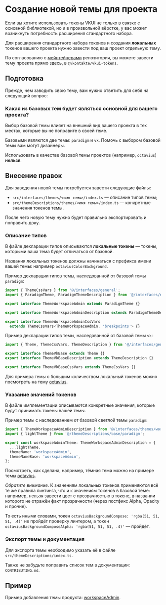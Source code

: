 # Создание новой темы для проекта

Если вы хотите использовать токены VKUI не только в связке с основной библиотекой, но и в
произвольной вёрстке, у вас может возникнуть потребность расширения стандартного набора.

Для расширения стандартного набора токенов и создания **локальных** токенов вашего проекта нужно
завести под ваш проект отдельную тему.

По согласованию с
[мейнтейнерами](https://github.com/VKCOM/vkui-tokens/blob/master/CONTRIBUTING.md)
репозитория, вы можете завести тему проекта прямо здесь, в `@vkontakte/vkui-tokens`.

## Подготовка

Прежде, чем заводить свою тему, вам нужно ответить для себя на следующий вопрос:

### Какая из базовых тем будет являться основной для вашего проекта?

Выбор базовой темы влияет на внешний вид вашего проекта в тех местах, которые вы не поправите
в своей теме.

Базовыми являются две темы: `paradigm` и `vk`. Помочь с выбором базовой темы вам могут дизайнеры.

Использовать в качестве базовой темы проектов (например, `octavius`) **нельзя**.

## Внесение правок

Для заведения новой темы потребуется завести следующие файлы:

- `src/interfaces/themes/<имя темы>/index.ts` &mdash; описание типов темы;
- `src/themeDescriptions/themes/<имя темы>/index.ts` &mdash; конкретные значения токенов темы.

После чего новую тему нужно будет правильно экспортировать и поправить доку.

### Описание типов

В файле декларации типов описываются **локальные токены** &mdash;
токены, которыми ваша тема будет отличаться от базовой.

Названия локальных токенов должны начинаться с префикса имени вашей темы: например
`octaviusColorBackground`.

Пример декларации типов темы, наследованной от базовой темы `paradigm`:

```typescript
import { ThemeCssVars } from '@/interfaces/general';
import { ParadigmTheme, ParadigmThemeDescription } from '@/interfaces/namespaces/paradigm';

export interface ThemeWorkspaceAdmin extends ParadigmTheme {}

export interface ThemeWorkspaceAdminDescription extends ParadigmThemeDescription {}

export interface ThemeWorkspaceAdminCssVars
  extends ThemeCssVars<ThemeWorkspaceAdmin, 'breakpoints'> {}
```

Пример декларации типов темы, наследованной от базовой темы `vk`:

```typescript
import { Theme, ThemeCssVars, ThemeDescription } from '@/interfaces/general';

export interface ThemeVkBase extends Theme {}
export interface ThemeVkBaseDescription extends ThemeDescription {}

export interface ThemeVkBaseCssVars extends ThemeCssVars {}
```

Для примера темы с большим количеством локальный токенов можно посмотреть на тему
[octavius](https://github.com/VKCOM/vkui-tokens/blob/master/src/interfaces/themes/octavius/index.ts).

### Указание значений токенов

В файле имплементации описываются конкретные значения, которые будут принимать токены вашей темы.

Пример темы с наследованием от базовой светлой темы `paradigm`:

```typescript
import { ThemeWorkspaceAdminDescription } from '@/interfaces/themes/workspaceAdmin';
import { lightTheme } from '@/themeDescriptions/base/paradigm';

export const workspaceAdminTheme: ThemeWorkspaceAdminDescription = {
  ...lightTheme,
  themeName: 'workspaceAdmin',
  themeNameBase: 'workspaceAdmin',
};
```

Посмотреть, как сделана, например, тёмная тема можно на примере темы
[octavius](https://github.com/VKCOM/vkui-tokens/blob/master/src/themeDescriptions/themes/octavius/index.ts).

_Обратите внимание_. К значениям локальных токенов применяются всё те же правила линтинга, что
и к значениям токенов в базовой теме: например, нельзя завести цвет с прозрачностью в токене,
в названии которого не отражён факт прозрачности (через постфикс Alpha, Opacity и прочие).

То есть иными словами, токен `octaviusBackgroundCompose: 'rgba(51, 51, 51, .4)'` не пройдёт
проверку линтером, а токен `octaviusBackgroundComposeAlpha: 'rgba(51, 51, 51, .4)'` &mdash;
пройдёт.

### Экспорт темы и документация

Для экспорта темы необходимо указать её в файле `src/themeDescriptions/index.ts`.

Также не забудьте поправить список тем в документации: `CONTRIBUTING.md`.

## Пример

Пример добавления темы продукта:
[workspaceAdmin](https://github.com/VKCOM/vkui-tokens/pull/483/files).
